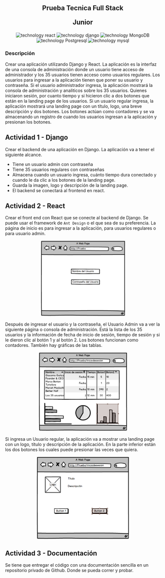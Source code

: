 <h2 align="center">
    <p>Prueba Tecnica Full Stack</p>
    <p>Junior</p>
</h2>

<div align="center">
    <img src="https://img.shields.io/badge/React-149ECA?logo=React" alt="technology react"/>
    <img src="https://img.shields.io/badge/Django-20AA76?logo=Django" alt="technology django"/>
    <img src="https://img.shields.io/badge/MongoDB-2B694A?logo=MongoDB&logoColor=fff" alt="technology MongoDB"/>
    <img src="https://img.shields.io/badge/PostgreSQL-1D4B9A?logo=Postgresql&logoColor=fff" alt="technology Postgresql"/>
    <img src="https://img.shields.io/badge/MySQL-32AED0?logo=mysql&logoColor=fff" alt="technology mysql"/>
</div>

### Descripción

Crear una aplicación utilizando Django y React. La aplicación es la interfaz de una consola de administración donde un usuario tiene acceso de administrador y los 35 usuarios tienen acceso como usuarios regulares. Los usuarios para ingresar a la aplicación tienen que poner su usuario y contraseña. Si el usuario administrador ingresa, la aplicación mostrará la consola de administración y analiticos sobre los 35 usuarios. Quienes iniciaron sesión, por cuanto tiempo y si hicieron clic a dos botones que están en la landing page de los usuarios. Si un usuario regular ingresa, la aplicación mostrará una landing page con un título, logo, una breve descripción y dos botones. Los botones actúan como contadores y se va almacenando un registro de cuando los usuarios ingresan a la aplicación y presionan los botones.

## Actividad 1 - Django

Crear el backend de una aplicación en Django. La aplicación va a tener el siguiente alcance.

- Tiene un usuario admin con contraseña
- Tiene 35 usuarios regulares con contraseñas
- Almacena cuando un usuario ingresa, cuánto tiempo dura conectado y cuando le da clic a los botones de la landing page.
- Guarda la imagen, logo y descripción de la landing page.
- El backend se conectará al frontend en react.

## Actividad 2 - React

Crear el front end con React que se conecte al backend de Django. Se puede usar el framework de `Ant Design` o el que sea de su preferencia. La página de inicio es para ingresar a la aplicación, para usuarios regulares o para usuario admin.

<div align="center">
    <img src="./public/home.png" alt="home" />
</div>

Después de ingresar el usuario y la contraseña, el Usuario Admin va a ver la siguiente página o consola de administración. Está la lista de los 35 usuarios y la información de fecha de inicio de sesión, tiempo de sesión y si le dieron clic al botón 1 y al botón 2. Los botones funcionan como contadores. También hay gráficas de las tablas.

<div align="center">
    <img src="./public/admin-screem.png" alt="home" />
</div>

Si ingresa un Usuario regular, la aplicación va a mostrar una landing page con un logo, título y descripción de la aplicación. En la parte inferior están los dos botones los cuales puede presionar las veces que quiera.

<div align="center">
    <img src="./public/client-screem.png" alt="home" />
</div>

## Actividad 3 - Documentación

Se tiene que entregar el código con una documentación sencilla en un repositorio privado de Github. Donde se pueda correr y probar.
